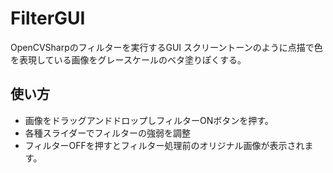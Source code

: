# FilterGUI
OpenCVSharpのフィルターを実行するGUI
スクリーントーンのように点描で色を表現している画像をグレースケールのベタ塗りぽくする。

## 使い方
* 画像をドラッグアンドドロップしフィルターONボタンを押す。
* 各種スライダーでフィルターの強弱を調整
* フィルターOFFを押すとフィルター処理前のオリジナル画像が表示されます。
